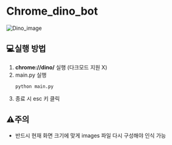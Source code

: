 # Chrome_dino_bot
![Dino_image](https://github.com/user-attachments/assets/5f56405b-57ab-43ec-a654-83a5366af5cf)

## 💻실행 방법
1. **chrome://dino/** 실행 (다크모드 지원 X)
2. main.py 실행
    ```
   python main.py
   ```
3. 종료 시 esc 키 클릭

## ⚠️주의
- 반드시 현재 화면 크기에 맞게 images 파일 다시 구성해야 인식 가능
